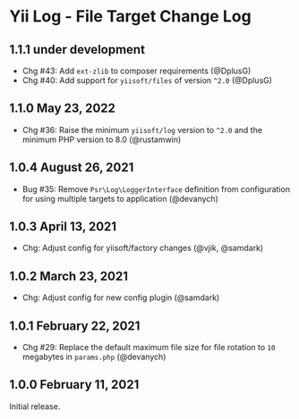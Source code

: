 # Yii Log - File Target Change Log

## 1.1.1 under development

- Chg #43: Add `ext-zlib` to composer requirements (@DplusG)
- Chg #40: Add support for `yiisoft/files` of version `^2.0` (@DplusG)

## 1.1.0 May 23, 2022

- Chg #36: Raise the minimum `yiisoft/log` version to `^2.0` and the minimum PHP version to 8.0 (@rustamwin)

## 1.0.4 August 26, 2021

- Bug #35: Remove `Psr\Log\LoggerInterface` definition from configuration for using multiple targets to application (@devanych)

## 1.0.3 April 13, 2021

- Chg: Adjust config for yiisoft/factory changes (@vjik, @samdark)

## 1.0.2 March 23, 2021

- Chg: Adjust config for new config plugin (@samdark)

## 1.0.1 February 22, 2021

- Chg #29: Replace the default maximum file size for file rotation to `10` megabytes in `params.php` (@devanych)

## 1.0.0 February 11, 2021

Initial release.

